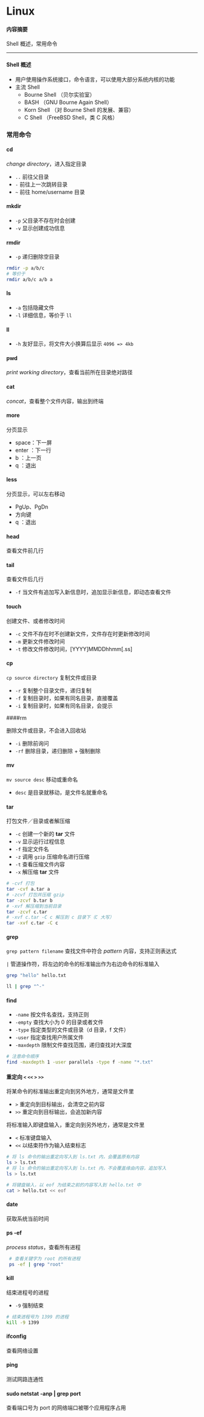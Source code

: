 # Linux

#### 内容摘要

Shell 概述，常用命令

------

#### Shell 概述

* 用户使用操作系统接口，命令语言，可以使用大部分系统内核的功能
* 主流 Shell
  * Bourne Shell （贝尔实验室）
  * BASH （GNU Bourne Again Shell）
  * Korn Shell （对 Bourne Shell 的发展、兼容）
  * C Shell （FreeBSD Shell，类 C 风格）

### 常用命令

#### cd

*change directory*，进入指定目录

* `..`  前往父目录
* `-`  前往上一次跳转目录
* `~` 前往 home/username 目录

#### mkdir

* `-p` 父目录不存在时会创建
* `-v` 显示创建成功信息

#### rmdir

* `-p` 递归删除空目录

```bash
rmdir -p a/b/c
# 等价于
rmdir a/b/c a/b a
```

#### ls

* `-a` 包括隐藏文件
* `-l` 详细信息，等价于 `ll`

#### ll

* `-h` 友好显示，将文件大小换算后显示 `4096 => 4kb`

#### pwd

*print working directory*，查看当前所在目录绝对路径

#### cat

*concat*，查看整个文件内容，输出到终端

#### more

分页显示

* space：下一屏
* enter ：下一行
* b ：上一页
* q ：退出

#### less

分页显示，可以左右移动

* PgUp、PgDn
* 方向键
* q ：退出

#### head

查看文件前几行

#### tail

查看文件后几行

* `-f` 当文件有追加写入新信息时，追加显示新信息，即动态查看文件

#### touch 

创建文件、或者修改时间

* `-c` 文件不存在时不创建新文件，文件存在时更新修改时间
* `-m` 更新文件修改时间
* `-t` 修改文件修改时间，[YYYY]MMDDhhmm[.ss]

#### cp

`cp source directory` 复制文件或目录

* `-r` 复制整个目录文件，递归复制
* `-f` 复制目录时，如果有同名目录，直接覆盖
* `-i` 复制目录时，如果有同名目录，会提示

####rm

删除文件或目录，不会进入回收站

* `-i` 删除前询问
* `-rf` 删除目录，递归删除 + 强制删除

#### mv

`mv source desc` 移动或重命名

* `desc` 是目录就移动，是文件名就重命名

#### tar

打包文件／目录或者解压缩

* `-c` 创建一个新的 **tar** 文件
* `-v` 显示运行过程信息
* `-f` 指定文件名
* `-z` 调用 `gzip` 压缩命名进行压缩
* `-t` 查看压缩文件内容
* `-x` 解压缩 **tar** 文件

```bash
# -cvf 打包
tar -cvf a.tar a
# -zcvf 打包并压缩 gzip
tar -zcvf b.tar b
# -xvf 解压缩到当前目录
tar -zcvf c.tar
# -xvf c.tar -C c 解压到 c 目录下（C 大写）
tar -xvf c.tar -C c
```

#### grep

`grep pattern filename` 查找文件中符合 *pattern* 内容，支持正则表达式

`|` 管道操作符，将左边的命令的标准输出作为右边命令的标准输入

```bash
grep "hello" hello.txt

ll | grep "^-"
```

#### find

* `-name` 按文件名查找，支持正则
* `-empty` 查找大小为 0 的目录或者文件
* `-type` 指定类型的文件或目录（d 目录，f 文件）
* `-user` 指定查找用户所属文件
* `-maxdepth` 限制文件查找范围，递归查找对大深度

```bash
# 注意命令顺序
find -maxdepth 1 -user parallels -type f -name "*.txt"
```

#### 重定向 `<` `<<` `>` `>>`

将某命令的标准输出重定向到另外地方，通常是文件里

* `>` 重定向到目标输出，会清空之前内容
* `>>` 重定向到目标输出，会追加新内容

将标准输入即键盘输入，重定向到另外地方，通常是文件里

* `<` 标准键盘输入
* `<<` 以结束符作为输入结束标志

```bash
# 将 ls 命令的输出重定向写入到 ls.txt 内，会覆盖原有内容
ls > ls.txt
# 将 ls 命令的输出重定向写入到 ls.txt 内，不会覆盖缘由内容，追加写入
ls > ls.txt

# 将键盘输入，以 eof 为结束之前的内容写入到 hello.txt 中
cat > hello.txt << eof
```

#### date

获取系统当前时间

#### ps -ef

*process status*，查看所有进程

```bash
 # 查看关键字为 root 的所有进程
 ps -ef | grep "root"
```

#### kill

结束进程号的进程

* `-9` 强制结束

```bash
# 结束进程号为 1399 的进程
kill -9 1399
```

#### ifconfig

查看网络设置

#### ping

测试网路连通性

#### sudo netstat -anp | grep port

查看端口号为 port 的网络端口被哪个应用程序占用